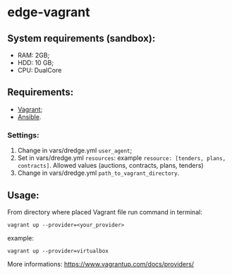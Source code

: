 # edge-vagrant
## System requirements (sandbox):
* RAM: 2GB;
* HDD: 10 GB;
* CPU: DualCore

## Requirements:
* [Vagrant](https://www.vagrantup.com/docs/getting-started/);
* [Ansible](http://docs.ansible.com/ansible/intro.html).

### Settings:
1. Change in vars/dredge.yml `user_agent`;
2. Set in vars/dredge.yml `resources`: example `resource: [tenders, plans, contracts]`. Allowed values (auctions, contracts, plans, tenders)
3. Change in vars/dredge.yml `path_to_vagrant_directory`.

## Usage:
From directory where placed Vagrant file run command in terminal:
```
vagrant up --provider=<your_provider>
```
example:
```
vagrant up --provider=virtualbox
```
More informations: https://www.vagrantup.com/docs/providers/
